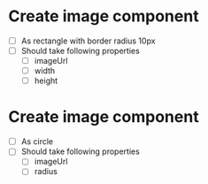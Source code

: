 # Create image component
  - [ ] As rectangle with border radius 10px
  - [ ] Should take following properties
    - [ ] imageUrl
    - [ ] width
    - [ ] height

# Create image component
  - [ ] As circle
  - [ ] Should take following properties
    - [ ] imageUrl
    - [ ] radius
